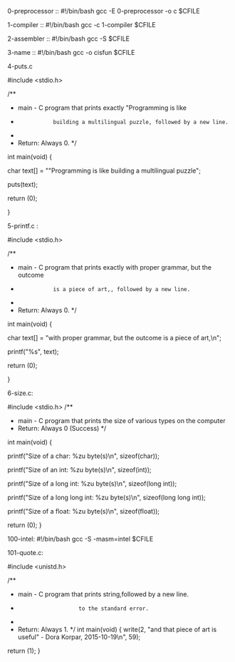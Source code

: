 0-preprocessor ::
#!/bin/bash
gcc -E 0-preprocessor -o c $CFILE







1-compiler ::
#!/bin/bash
gcc -c 1-compiler $CFILE










2-assembler ::
#!/bin/bash
gcc -S $CFILE









3-name ::
#!/bin/bash
gcc -o cisfun $CFILE










4-puts.c

#include <stdio.h>

/**
 * main - C program that prints exactly "Programming is like
 *                building a multilingual puzzle, followed by a new line.
 *
 * Return: Always 0.
 */

int main(void)
{

char text[] = "\"Programming is like building a multilingual puzzle";

puts(text);

return (0);

}










5-printf.c :

#include <stdio.h>

/**
 * main - C program that prints exactly with proper grammar, but the outcome
 *                is a piece of art,, followed by a new line.
 *
 * Return: Always 0.
 */

int main(void)
{

char text[] = "with proper grammar, but the outcome is a piece of art,\n";

printf("%s", text);

return (0);

}







6-size.c:

#include <stdio.h>
/**
* main - C program that prints the size of various types on the computer
* Return: Always 0 (Success)
*/

int main(void)
{

printf("Size of a char: %zu byte(s)\n", sizeof(char));

printf("Size of an int: %zu byte(s)\n", sizeof(int));

printf("Size of a long int: %zu byte(s)\n", sizeof(long int));

printf("Size of a long long int: %zu byte(s)\n", sizeof(long long int));

printf("Size of a float: %zu byte(s)\n", sizeof(float));

return (0);
}





100-intel:
#!/bin/bash
gcc -S -masm=intel $CFILE







101-quote.c:

#include <unistd.h>

/**
 * main -  C program that prints string,followed by a new line.
 *                        to the standard error.
 *
 * Return: Always 1.
 */
int main(void)
{
write(2, "and that piece of art is useful\" - Dora Korpar, 2015-10-19\n", 59);

return (1);
}